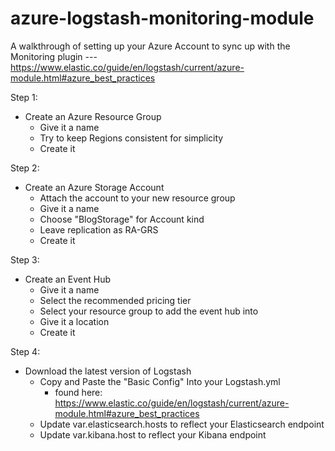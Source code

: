 # azure-logstash-monitoring-module
A walkthrough of setting up your Azure Account to sync up with the Monitoring plugin --- https://www.elastic.co/guide/en/logstash/current/azure-module.html#azure_best_practices



Step 1: 
- Create an Azure Resource Group
    - Give it a name
    - Try to keep Regions consistent for simplicity
    - Create it
    
Step 2:
- Create an Azure Storage Account
    - Attach the account to your new resource group
    - Give  it a name
    - Choose "BlogStorage" for Account kind
    - Leave replication as RA-GRS
    - Create it
    
Step 3:
- Create an Event Hub
    - Give it a name
    - Select the recommended pricing tier
    - Select your resource group  to add the event hub into
    - Give it a location
    - Create it

Step 4:
- Download the latest version of Logstash
    - Copy and Paste the "Basic Config" Into your Logstash.yml
        - found here: https://www.elastic.co/guide/en/logstash/current/azure-module.html#azure_best_practices
    - Update var.elasticsearch.hosts to reflect your Elasticsearch endpoint
    - Update var.kibana.host to reflect your Kibana endpoint
